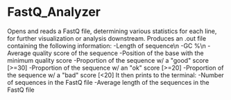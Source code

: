 # FastQ_Analyzer
Opens and reads a FastQ file, determining various statistics for each line, for further visualization or analysis downstream.
Produces an .out file containing the following information:
  -Length of sequence\n
  -GC %\n
  -Average quality score of the sequence
  -Position of the base with the minimum quality score
  -Proportion of the sequence w/ a "good" score [>=30]
  -Proportion of the sequence w/ an "ok" score [>=20]
  -Proportion of the sequence w/ a "bad" score [<20]
It then prints to the terminal:
  -Number of sequences in the FastQ file
  -Average length of the sequences in the FastQ file

